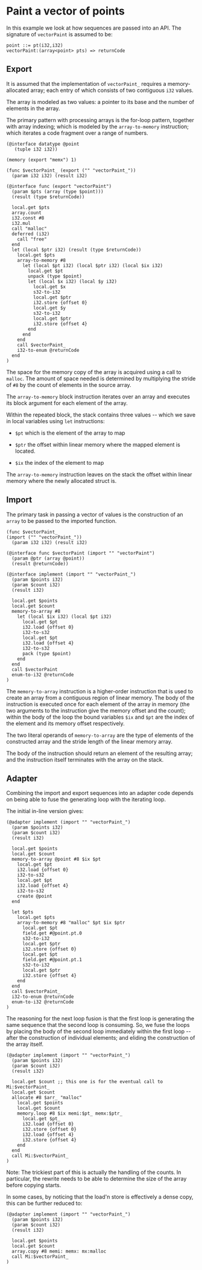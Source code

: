# Paint a vector of points

In this example we look at how sequences are passed into an API. The signature
of `vectorPaint` is assumed to be:

```
point ::= pt(i32,i32)
vectorPaint:(array<point> pts) => returnCode
```

## Export

It is assumed that the implementation of `vectorPaint_` requires a
memory-allocated array; each entry of which consists of two contiguous `i32`
values.

The array is modeled as two values: a pointer to its base and the number of
elements in the array.

The primary pattern with processing arrays is the for-loop pattern, together
with array indexing; which is modeled by the `array-to-memory` instruction;
which iterates a code fragment over a range of numbers.

```
(@interface datatype @point
   (tuple i32 i32))

(memory (export "memx") 1)

(func $vectorPaint_ (export ("" "vectorPaint_"))
  (param i32 i32) (result i32)

(@interface func (export "vectorPaint")
  (param $pts (array (type $point)))
  (result (type $returnCode))
  
  local.get $pts
  array.count
  i32.const #8
  i32.mul
  call "malloc"
  deferred (i32)
    call "free"
  end
  let (local $ptr i32) (result (type $returnCode))
    local.get $pts
    array-to-memory #8
      let (local $pt i32) (local $ptr i32) (local $ix i32)
        local.get $pt
        unpack (type $point)
        let (local $x i32) (local $y i32)
          local.get $x
          s32-to-i32
          local.get $ptr
          i32.store {offset 0}
          local.get $y
          s32-to-i32
          local.get $ptr
          i32.store {offset 4}
        end
      end
    end
    call $vectorPaint_
    i32-to-enum @returnCode
  end
)
```

The space for the memory copy of the array is acquired using a call to `malloc`.
The amount of space needed is determined by multiplying the stride of `#8` by the count
of elements in the source array.

The `array-to-memory` block instruction iterates over an array and executes its
block argument for each element of the array.

Within the repeated block, the stack contains three values -- which we save in
local variables using `let` instructions:

* `$pt` which is the element of the array to map

* `$ptr` the offset within linear memory where the mapped element is located.

* `$ix` the index of the element to map

The `array-to-memory` instruction leaves on the stack the offset within linear
memory where the newly allocated struct is.

## Import

The primary task in passing a vector of values is the construction of an `array`
to be passed to the imported function.

```
(func $vectorPaint_
(import ("" "vectorPaint_"))
  (param i32 i32) (result i32)

(@interface func $vectorPaint (import "" "vectorPaint")
  (param @ptr (array @point))
  (result @returnCode))
  
(@interface implement (import "" "vectorPaint_")
  (param $points i32)
  (param $count i32)
  (result i32)

  local.get $points
  local.get $count
  memory-to-array #8
    let (local $ix i32) (local $pt i32)
      local.get $pt
      i32.load {offset 0}
      i32-to-s32
      local.get $pt
      i32.load {offset 4}
      i32-to-s32
      pack (type $point)
    end
  end
  call $vectorPaint
  enum-to-i32 @returnCode
)
```

The `memory-to-array` instruction is a higher-order instruction that is used to
create an array from a contiguous region of linear memory. The body of the
instruction is executed once for each element of the array in memory (the two
arguments to the instruction give the memory offset and the count); within the
body of the loop the bound variables `$ix` and `$pt` are the index of the
element and its memory offset respectively.

The two literal operands of `memory-to-array` are the type of elements of the
constructed array and the stride length of the linear memory array.

The body of the instruction should return an element of the resulting array; and
the instruction itself terminates with the array on the stack.

## Adapter

Combining the import and export sequences into an adapter code depends on being
able to fuse the generating loop with the iterating loop.

The initial in-line version gives:

```
(@adapter implement (import "" "vectorPaint_")
  (param $points i32)
  (param $count i32)
  (result i32)

  local.get $points
  local.get $count
  memory-to-array @point #8 $ix $pt
    local.get $pt
    i32.load {offset 0}
    i32-to-s32
    local.get $pt
    i32.load {offset 4}
    i32-to-s32
    create @point
  end
  
  let $pts
    local.get $pts
    array-to-memory #8 "malloc" $pt $ix $ptr
      local.get $pt
      field.get #@point.pt.0
      s32-to-i32
      local.get $ptr
      i32.store {offset 0}
      local.get $pt
      field.get #@point.pt.1
      s32-to-i32
      local.get $ptr
      i32.store {offset 4}
    end
  end
  call $vectorPaint_
  i32-to-enum @returnCode
  enum-to-i32 @returnCode
)
```

The reasoning for the next loop fusion is that the first loop is generating the
same sequence that the second loop is consuming. So, we fuse the loops by
placing the body of the second loop immediately within the first loop -- after
the construction of individual elements; and eliding the construction of the
array itself.

```
(@adapter implement (import "" "vectorPaint_")
  (param $points i32)
  (param $count i32)
  (result i32)

  local.get $count ;; this one is for the eventual call to Mi:$vectorPaint_
  local.get $count
  allocate #8 $arr_ "malloc"
    local.get $points
    local.get $count
    memory.loop #8 $ix memi:$pt_ memx:$ptr_
      local.get $pt_
      i32.load {offset 0}
      i32.store {offset 0}
      i32.load {offset 4}
      i32.store {offset 4}
    end
  end
  call Mi:$vectorPaint_
)
```

Note: The trickiest part of this is actually the handling of the counts. In
particular, the rewrite needs to be able to determine the size of the array
before copying starts.

In some cases, by noticing that the load'n store is effectively a dense copy,
this can be further reduced to:


```
(@adapter implement (import "" "vectorPaint_")
  (param $points i32)
  (param $count i32)
  (result i32)

  local.get $points
  local.get $count
  array.copy #8 memi: memx: mx:malloc
  call Mi:$vectorPaint_
)
```

